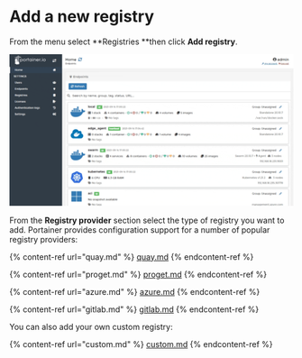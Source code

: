 # Add a new registry

From the menu select **Registries **then click **Add registry**.

![](../../../.gitbook/assets/be-registries-add-1.gif)

From the **Registry provider** section select the type of registry you want to add. Portainer provides configuration support for a number of popular registry providers:

{% content-ref url="quay.md" %}
[quay.md](quay.md)
{% endcontent-ref %}

{% content-ref url="proget.md" %}
[proget.md](proget.md)
{% endcontent-ref %}

{% content-ref url="azure.md" %}
[azure.md](azure.md)
{% endcontent-ref %}

{% content-ref url="gitlab.md" %}
[gitlab.md](gitlab.md)
{% endcontent-ref %}

You can also add your own custom registry:

{% content-ref url="custom.md" %}
[custom.md](custom.md)
{% endcontent-ref %}

